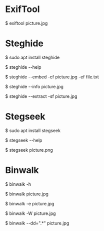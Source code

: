 # ExifTool

$ exiftool picture.jpg

# Steghide

$ sudo apt install steghide

$ steghide --help

$ steghide --embed -cf picture.jpg -ef file.txt

$ steghide --info picture.jpg

$ steghide --extract -sf picture.jpg

# Stegseek

$ sudo apt install stegseek

$ stegseek --help

$ stegseek picture.png

# Binwalk

$ binwalk -h

$ binwalk picture.jpg

$ binwalk -e picture.jpg

$ binwalk -W picture.jpg

$ binwalk --dd=".*" picture.jpg

